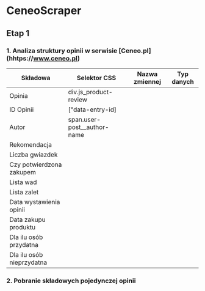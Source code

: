 # CeneoScraper

## Etap 1
### 1. Analiza struktury opinii w serwisie [Ceneo.pl] (hhtps://www.ceneo.pl)
|Składowa|Selektor CSS|Nazwa zmiennej|Typ danych|
|--------|------------|--------------|----------|
|Opinia|div.js_product-review|
|ID Opinii|["data-entry-id]
|Autor|span.user-post__author-name
|Rekomendacja|
|Liczba gwiazdek|
|Czy potwierdzona zakupem|
|Lista wad|
|Lista zalet|
|Data wystawienia opinii|
|Data zakupu produktu|
|Dla ilu osób przydatna|
|Dla ilu osób nieprzydatna|



### 2. Pobranie składowych pojedynczej opinii